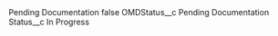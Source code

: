 <?xml version="1.0" encoding="UTF-8"?>
<CustomMetadata xmlns="http://soap.sforce.com/2006/04/metadata" xmlns:xsi="http://www.w3.org/2001/XMLSchema-instance" xmlns:xsd="http://www.w3.org/2001/XMLSchema">
    <label>Pending Documentation</label>
    <protected>false</protected>
    <values>
        <field>OMDStatus__c</field>
        <value xsi:type="xsd:string">Pending Documentation</value>
    </values>
    <values>
        <field>Status__c</field>
        <value xsi:type="xsd:string">In Progress</value>
    </values>
</CustomMetadata>
